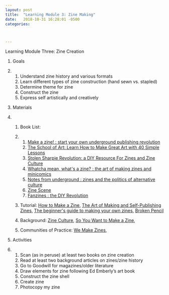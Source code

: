 ```yaml
---
layout: post
title:  "Learning Module 3: Zine Making"
date:   2018-10-31 16:28:01 -0500
categories:



---
```


Learning Module Three: Zine Creation

1. Goals

2. 1. Understand zine history and various formats
   2. Learn different types of zine construction (hand sewn vs. stapled)
   3. Determine theme for zine
   4. Construct the zine
   5. Express self artistically and creatively 

3. Materials

4. 1. Book List: 

   2. 1. [Make a zine! : start your own underground publishing revolution](https://www.amazon.com/Make-Zine-Underground-Publishing-Revolution/dp/1621067335)
      2. [The School of Art: Learn How to Make Great Art with 40 Simple Lessons](https://www.amazon.com/School-Art-Learn-Simple-Lessons/dp/1847807003)
      3. [Stolen Sharpie Revolution: a DIY Resource For Zines and Zine Culture](https://www.amazon.com/Stolen-Sharpie-Revolution-Resource-Culture/dp/0981794114/ref=sr_1_1?s=books&ie=UTF8&qid=1541010182&sr=1-1&keywords=Stolen+sharpie+revolution)
      4. [Whatcha mean, what's a zine? : the art of making zines and minicomics](https://catalog.lib.utexas.edu/record=b6488340~S29)
      5. [Notes from underground : zines and the politics of alternative culture](https://catalog.lib.utexas.edu/record=b4377048~S29)
      6. [Zine Scene](https://catalog.lib.utexas.edu/record=b4769031~S29)
      7. [Fanzines : the DIY Revolution](https://catalog.lib.utexas.edu/record=b8066667~S29)

   3. Tutorial: [How to Make a Zine](http://www.rookiemag.com/2012/05/how-to-make-a-zine/), [The Art of Making and Self-Publishing Zines](http://www.blurb.com/blog/zines-and-self-publishing/), [The beginner's guide to making your own zines](https://www.creativebloq.com/print-design/make-your-own-zines-11410390), [Broken Pencil](https://brokenpencil.com/how-to/)

   4. Background: [Zine Culture](http://www.thefader.com/2015/10/27/how-to-make-a-zine-born-n-bread), [So You Want to Make a Zine](http://carnagenyc.com/home/2015/5/11/so-you-want-to-make-a-zine), 

   5. Communities of Practice: [We Make Zines](http://wemakezines.com/), 

5. Activities

6. 1. Scan (as in peruse) at least two books on zine creation
   2. Read at least two background articles on zines/zine history
   3. Go to Goodwill for magazines/older literature
   4. Draw elements for zine following Ed Emberly’s art book
   5. Construct the zine shell
   6. Create zine
   7. Photocopy my zine